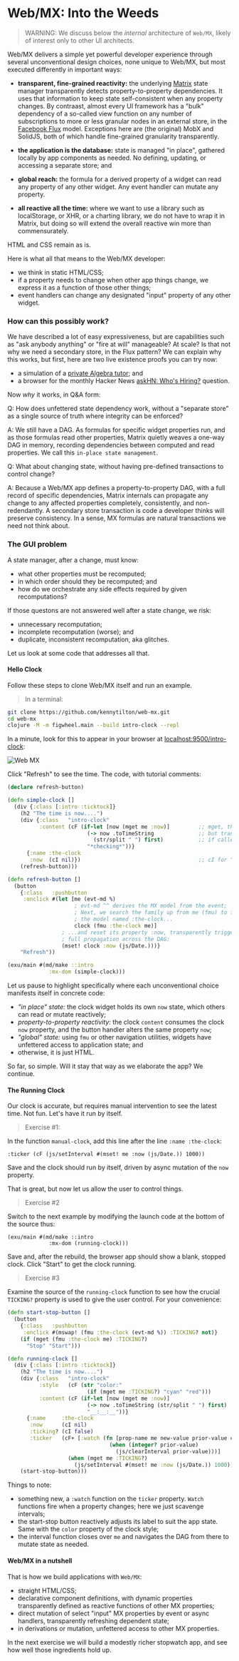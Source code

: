 # Web/MX: Into the Weeds
> WARNING: We discuss below the _internal_ architecture of `Web/MX`, likely of interest only to other UI architects.

Web/MX delivers a simple yet powerful developer experience through several unconventional design choices, none unique to Web/MX, but most executed differently in important ways:
* **transparent, fine-grained reactivity:** the underlying [Matrix](https://github.com/kennytilton/matrix/blob/main/cljc/matrix/README.md) state manager transparently detects property-to-property dependencies. It uses that information to keep state self-consistent when any property changes. By contraast, almost every UI framework has a "bulk" dependency of a so-called view function on any number of subscriptions to more or less granular nodes in an external store, in the [Facebook Flux](https://facebook.github.io/flux/docs/in-depth-overview/#) model. Exceptions here are (the original) MobX and SolidJS, both of which handle fine-grained granularity transparently.

* **the application is the database:** state is managed "in place", gathered locally by app components as needed. No defining, updating, or accessing a separate store; and

* **global reach:** the formula for a derived property of a widget can read any property of any other widget. Any event handler can mutate any property. 

* **all reactive all the time:** where we want to use a library such as localStorage, or XHR, or a charting library, we do not have to wrap it in Matrix, but doing so will extend the overall reactive win more than commensurately. 

HTML and CSS remain as is. 

Here is what all that means to the Web/MX developer:
* we think in static HTML/CSS;
* if a property needs to change when other app things change, we express it as a function of those other things; 
* event handlers can change any designated "input" property of any other widget.

### How can this possibly work?
We have described a lot of easy expressiveness, but are capabilities such as "ask anybody anything" or "fire at will" manageable? At scale? Is that not why we need a secondary store, in the Flux pattern? We can explain why this works, but first, here are two live existence proofs you can try now:
* a simulation of a [private Algebra tutor](http://tiltonsalgebra.com/#); and
* a browser for the monthly Hacker News [askHN: Who's Hiring?](https://kennytilton.github.io/whoishiring/) question.

Now _why_ it works, in Q&A form:

Q: How does unfettered state dependency work, without a "separate store" as a single source of truth where integrity can be enforced?

A: We still have a DAG. As formulas for specific widget properties run, and as those formulas read other properties, Matrix quietly weaves a one-way DAG in memory, recording dependencies between computed and read properties. We call this `in-place state management`.

Q: What about changing state, without having pre-defined transactions to control change?

A: Because a Web/MX app defines a property-to-property DAG, with a full record of specific dependencies, Matrix internals can propagate any change to any affected properties completely, consistently, and non-redendantly. A secondary store transaction is code a developer thinks will preserve consistency. In a sense, MX formulas are natural transactions we need not think about.

### The GUI problem
A state manager, after a change, must know:
* what other properties must be recomputed;
* in which order should they be recomputed; and
* how do we orchestrate any side effects required by given recomputations?

If those questons are not answered well after a state change, we risk:
* unnecessary recomputation;
* incomplete recomputation (worse); and
* duplicate, inconsistent recomputation, aka glitches.

Let us look at some code that addresses all that.

#### Hello Clock
Follow these steps to clone Web/MX itself and run an example. 

> In a terminal:
```bash
git clone https://github.com/kennytilton/web-mx.git
cd web-mx
clojure -M -m figwheel.main --build intro-clock --repl
```
In a minute, look for this to appear in your browser at [localhost:9500/intro-clock](http://localhost:9500/intro-clock.html):

![Web MX](https://github.com/kennytilton/web-mx/blob/main/resources/public/image/intro-checking.jpg)

Click "Refresh" to see the time. The code, with tutorial comments:
```clojure
(declare refresh-button)

(defn simple-clock []
  (div {:class [:intro :ticktock]}
    (h2 "The time is now....")
    (div {:class   "intro-clock"
          :content (cF (if-let [now (mget me :now)]         ;; mget, the standard MX getter, can be used from any code,
                         (-> now .toTimeString              ;; but transparently establishes a dependency, or "subscribes",
                           (str/split " ") first)           ;; if called within a formula.
                         "*checking*"))}
      {:name :the-clock
       :now  (cI nil)})                                     ;; cI for "cell Input"; procedural code can write to these
    (refresh-button)))

(defn refresh-button []
  (button
    {:class   :pushbutton
     :onclick #(let [me (evt-md %) 
                     ; evt-md ^^ derives the MX model from the event;
                     ; Next, we search the family up from me (fmu) to find 
                     ; the model named :the-clock...
                     clock (fmu :the-clock me)] 
                 ; ...and reset its property :now, transparently triggering
                 ; full propagation across the DAG:
                 (mset! clock :now (js/Date.)))}
    "Refresh"))

(exu/main #(md/make ::intro
             :mx-dom (simple-clock)))
```

Let us pause to highlight specifically where each unconventional choice manifests itself in concrete code:
* _"in place" state:_ the clock widget holds its own `now` state, which others can read or mutate reactively;
* _property-to-property reactivity:_ the clock `content` consumes the clock `now` property, and the button handler alters the same property `now`;
* _"global" state:_ using `fmu` or other navigation utilities, widgets have unfettered access to application state; and
* otherwise, it is just HTML.

So far, so simple. Will it stay that way as we elaborate the app? We continue.

#### The Running Clock
Our clock is accurate, but requires manual intervention to see the latest time. Not fun. Let's have it run by itself.

> Exercise #1: 

In the function `manual-clock`, add this line after the line `:name :the-clock`:
```
:ticker (cF (js/setInterval #(mset! me :now (js/Date.)) 1000))
```
Save and the clock should run by itself, driven by async mutation of the `now` property.

That is great, but now let us allow the user to control things.

> Exercise #2

Switch to the next example by modifying the launch code at the bottom of the source thus:

```
(exu/main #(md/make ::intro
             :mx-dom (running-clock)))
```
Save and, after the rebuild, the browser app should show a blank, stopped clock. Click "Start" to get the clock running. 

> Exercise #3

Examine the source of the `running-clock` function to see how the crucial `TICKING?` property is used to give the user control. For your convenience:

```clojure
(defn start-stop-button []
  (button
    {:class   :pushbutton
     :onclick #(mswap! (fmu :the-clock (evt-md %)) :TICKING? not)}
    (if (mget (fmu :the-clock me) :TICKING?)
      "Stop" "Start")))

(defn running-clock []
  (div {:class [:intro :ticktock]}
    (h2 "The time is now....")
    (div {:class   "intro-clock"
          :style   (cF (str "color:"
                         (if (mget me :TICKING?) "cyan" "red")))
          :content (cF (if-let [now (mget me :now)]
                         (-> now .toTimeString (str/split " ") first)
                         "__:__:__"))}
      {:name     :the-clock
       :now      (cI nil)
       :ticking? (cI false)
       :ticker   (cF+ [:watch (fn [prop-name me new-value prior-value cell]
                                (when (integer? prior-value)
                                  (js/clearInterval prior-value)))]
                   (when (mget me :TICKING?)
                     (js/setInterval #(mset! me :now (js/Date.)) 1000)))})
    (start-stop-button)))
```

Things to note:
* something new, a `:watch` function on the `ticker` property. `Watch` functions fire when a property changes; here we just scavenge intervals;
* the start-stop button reactively adjusts its label to suit the app state. Same with the `color` property of the clock style;
* the interval function closes over `me` and navigates the DAG from there to mutate state as needed.

#### Web/MX in a nutshell
That is how we build applications with `Web/MX`:
* straight HTML/CSS;
* declarative component definitions, with dynamic properties transparently defined as reactive functions of other MX properties;
* direct mutation of select "input" MX properties by event or async handlers, transparently refreshing dependent state;
* in derivations or mutation, unfettered access to other MX properties.

In the next exercise we will build a modestly richer stopwatch app, and see how well those ingredients hold up.
